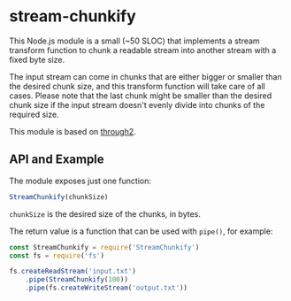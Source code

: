 # stream-chunkify

This Node.js module is a small (~50 SLOC) that implements a stream transform function to chunk a readable stream into another stream with a fixed byte size. 

The input stream can come in chunks that are either bigger or smaller than the desired chunk size, and this transform function will take care of all cases. Please note that the last chunk might be smaller than the desired chunk size if the input stream doesn't evenly divide into chunks of the required size.

This module is based on [through2](https://github.com/rvagg/through2).

## API and Example

The module exposes just one function:

````js
StreamChunkify(chunkSize)
````

`chunkSize` is the desired size of the chunks, in bytes. 

The return value is a function that can be used with `pipe()`, for example:

````js
const StreamChunkify = require('StreamChunkify')
const fs = require('fs')

fs.createReadStream('input.txt')
    .pipe(StreamChunkify(100))
    .pipe(fs.createWriteStream('output.txt'))
````
